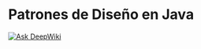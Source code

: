 # Patrones de Diseño en Java

[![Ask DeepWiki](https://deepwiki.com/badge.svg)](https://deepwiki.com/Tresdese/PresentacionPatrones)
